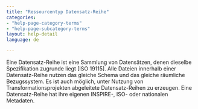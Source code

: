 ```yaml
---
title: "Ressourcentyp Datensatz-Reihe"
categories:
- "help-page-category-terms"
- "help-page-subcategory-terms"
layout: help-detail
language: de

---
```


Eine Datensatz-Reihe ist eine Sammlung von Datensätzen, denen dieselbe Spezifikation zugrunde liegt [ISO 19115]. Alle Dateien innerhalb einer Datensatz-Reihe nutzen das gleiche Schema und das gleiche räumliche Bezugssystem. Es ist auch möglich, unter Nutzung von Transformationsprojekten abgeleitete Datensatz-Reihen zu erzeugen. Eine Datensatz-Reihe hat ihre eigenen INSPIRE-, ISO- oder nationalen Metadaten.
